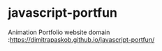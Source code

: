 # javascript-portfun
Animation Portfolio website
domain :https://dimitrapaskob.github.io/javascript-portfun/
